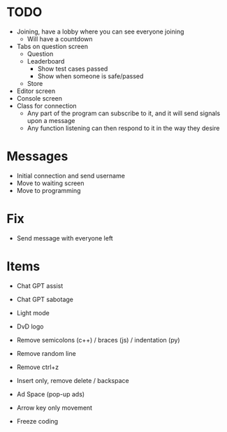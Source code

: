 # TODO

-   Joining, have a lobby where you can see everyone joining
    -   Will have a countdown
-   Tabs on question screen
    -   Question
    -   Leaderboard
        -   Show test cases passed
        -   Show when someone is safe/passed
    -   Store
-   Editor screen
-   Console screen
-   Class for connection
    -   Any part of the program can subscribe to it, and it will send signals upon a message
    -   Any function listening can then respond to it in the way they desire

# Messages

-   Initial connection and send username
-   Move to waiting screen
-   Move to programming

# Fix

-   Send message with everyone left

# Items

-   Chat GPT assist

-   Chat GPT sabotage
-   Light mode
-   DvD logo
-   Remove semicolons (c++) / braces (js) / indentation (py)
-   Remove random line
-   Remove ctrl+z
-   Insert only, remove delete / backspace
-   Ad Space (pop-up ads)
-   Arrow key only movement
-   Freeze coding
